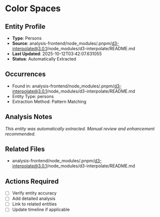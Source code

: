 # Color Spaces

## Entity Profile
- **Type**: Persons
- **Source**: analysis-frontend/node_modules/.pnpm/d3-interpolate@3.0.1/node_modules/d3-interpolate/README.md
- **Last Updated**: 2025-10-12T03:42:07.631055
- **Status**: Automatically Extracted

## Occurrences
- Found in: analysis-frontend/node_modules/.pnpm/d3-interpolate@3.0.1/node_modules/d3-interpolate/README.md
- Entity Type: persons
- Extraction Method: Pattern Matching

## Analysis Notes
*This entity was automatically extracted. Manual review and enhancement recommended.*

## Related Files
- analysis-frontend/node_modules/.pnpm/d3-interpolate@3.0.1/node_modules/d3-interpolate/README.md

## Actions Required
- [ ] Verify entity accuracy
- [ ] Add detailed analysis
- [ ] Link to related entities
- [ ] Update timeline if applicable
